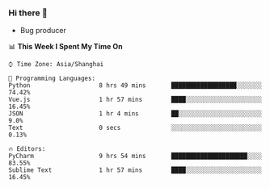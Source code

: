 ### Hi there 👋
* Bug producer
<!--START_SECTION:waka-->
📊 **This Week I Spent My Time On** 

```text
⌚︎ Time Zone: Asia/Shanghai

💬 Programming Languages: 
Python                   8 hrs 49 mins       ██████████████████░░░░░░░   74.42% 
Vue.js                   1 hr 57 mins        ████░░░░░░░░░░░░░░░░░░░░░   16.45% 
JSON                     1 hr 4 mins         ██░░░░░░░░░░░░░░░░░░░░░░░   9.0% 
Text                     0 secs              ░░░░░░░░░░░░░░░░░░░░░░░░░   0.13%

🔥 Editors: 
PyCharm                  9 hrs 54 mins       █████████████████████░░░░   83.55% 
Sublime Text             1 hr 57 mins        ████░░░░░░░░░░░░░░░░░░░░░   16.45%

```


<!--END_SECTION:waka-->
